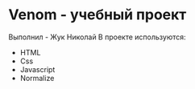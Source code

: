 # Venom - учебный проект
Выполнил - Жук Николай
В проекте используются:
 - HTML
 - Css
 - Javascript
 - Normalize
